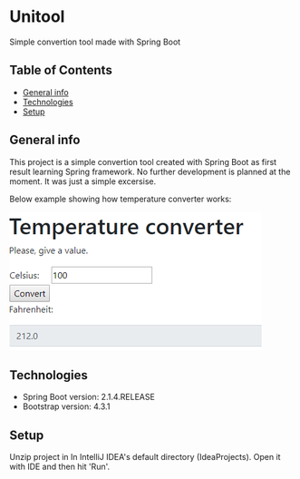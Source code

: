 # Unitool

Simple convertion tool made with Spring Boot

## Table of Contents
* [General info](#general-info)
* [Technologies](#technologies)
* [Setup](#setup)

## General info
This project is a simple convertion tool created with Spring Boot as first result learning Spring framework. No further development 
is planned at the moment. It was just a simple excersise.

Below example showing how temperature converter works:

![Temperature Converter Example](./images/conv.png)

## Technologies
* Spring Boot version: 2.1.4.RELEASE
* Bootstrap version: 4.3.1

## Setup
Unzip project in In IntelliJ IDEA's default directory (IdeaProjects). Open it with IDE and then hit 'Run'.
